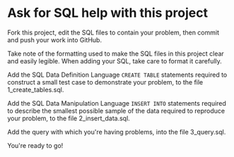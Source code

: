 # Ask for SQL help with this project

Fork this project, edit the SQL files to contain your problem, then commit
and push your work into GitHub.

Take note of the formatting used to make the SQL files in this project clear
and easily legible. When adding your SQL, take care to format it carefully.

Add the SQL Data Definition Language ``CREATE TABLE`` statements required to
construct a small test case to demonstrate your problem, to the file 1_create_tables.sql.

Add the SQL Data Manipulation Language ``INSERT INTO`` statements required to
describe the smallest possible sample of the data required to reproduce your
problem, to the file 2_insert_data.sql.

Add the query with which you're having problems, into the file 3_query.sql.

You're ready to go!
